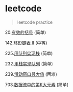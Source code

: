 # leetcode
> leetcode practice

20.[有效的括号](./Valid_Parentheses.py) (简单)

142.[环形链表 II](./Linked_List_Cycle_II.py) (中等)

225.[用队列实现栈](./Implement_Stack_using_Queues.py) (简单)

232.[用栈实现队列](./Implement_Queue_using_Stacks.py) (简单)

239.[滑动窗口最大值](./Sliding_Window_Maximum.py) (困难)

703.[数据流中的第K大元素](./Kth_Largest_Element_in_a_Stream.py) (简单)